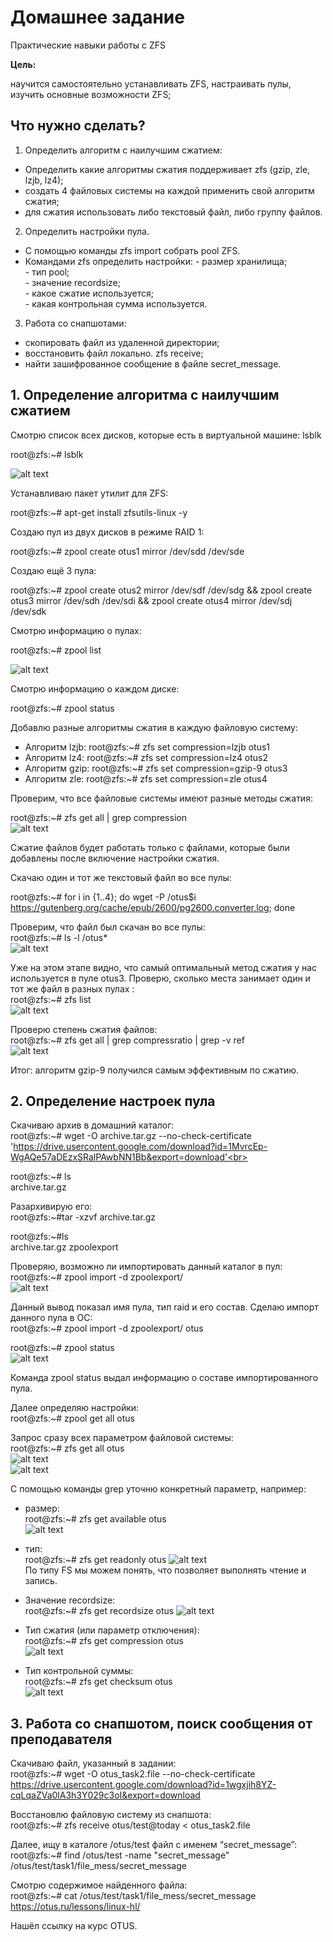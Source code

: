# Домашнее задание
Практические навыки работы с ZFS

**Цель:**

научится самостоятельно устанавливать ZFS, настраивать пулы, изучить основные возможности ZFS;

## Что нужно сделать? 


 1.   Определить алгоритм с наилучшим сжатием:

  +  Определить какие алгоритмы сжатия поддерживает zfs (gzip, zle, lzjb, lz4);
  + создать 4 файловых системы на каждой применить свой алгоритм сжатия;
  + для сжатия использовать либо текстовый файл, либо группу файлов.

 2. Определить настройки пула.
 + С помощью команды zfs import собрать pool ZFS.
 + Командами zfs определить настройки:
    \- размер хранилища;        
    \- тип pool;        
    \- значение recordsize;       
    \- какое сжатие используется;       
    \- какая контрольная сумма используется.
   
 3. Работа со снапшотами:

 + скопировать файл из удаленной директории;
 + восстановить файл локально. zfs receive;
 + найти зашифрованное сообщение в файле secret_message.

## 1. Определение алгоритма с наилучшим сжатием

Смотрю список всех дисков, которые есть в виртуальной машине: lsblk

root@zfs:~# lsblk

![alt text](image-1.png)

Устанавливаю пакет утилит для ZFS:

root@zfs:~# apt-get install zfsutils-linux -y

Создаю пул из двух дисков в режиме RAID 1:

root@zfs:~# zpool create otus1 mirror /dev/sdd /dev/sde

Создаю ещё 3 пула:

root@zfs:~# zpool create otus2 mirror /dev/sdf /dev/sdg && zpool create otus3 mirror /dev/sdh /dev/sdi &&
 zpool create otus4 mirror /dev/sdj /dev/sdk

 Смотрю информацию о пулах:

 root@zfs:~# zpool list

![alt text](image-2.png)

Смотрю информацию о каждом диске:

root@zfs:~# zpool status

Добавлю разные алгоритмы сжатия в каждую файловую систему:
- Алгоритм lzjb:
 root@zfs:~# zfs set compression=lzjb otus1
- Алгоритм lz4: root@zfs:~# zfs set compression=lz4 otus2
- Алгоритм gzip: root@zfs:~# zfs set compression=gzip-9 otus3
- Алгоритм zle: root@zfs:~# zfs set compression=zle otus4

Проверим, что все файловые системы имеют разные методы сжатия:

root@zfs:~# zfs get all | grep compression <br>
![alt text](image-3.png)

Сжатие файлов будет работать только с файлами, которые были добавлены после включение настройки сжатия.

Скачаю один и тот же текстовый файл во все пулы:

root@zfs:~# for i in {1..4}; do wget -P /otus$i https://gutenberg.org/cache/epub/2600/pg2600.converter.log; done

Проверим, что файл был скачан во все пулы:<br>
root@zfs:~# ls -l /otus*<br>
![alt text](image-4.png)

Уже на этом этапе видно, что самый оптимальный метод сжатия у нас используется в пуле otus3.
Проверю, сколько места занимает один и тот же файл в разных пулах :<br>
root@zfs:~# zfs list<br>
![alt text](image-5.png)

Проверю степень сжатия файлов:<br>
root@zfs:~# zfs get all | grep compressratio | grep -v ref<br>
![alt text](image-6.png)

Итог: алгоритм gzip-9 получился самым эффективным по сжатию.

##  2. Определение настроек пула
Скачиваю архив в домашний каталог:<br>
root@zfs:~# wget -O archive.tar.gz --no-check-certificate 'https://drive.usercontent.google.com/download?id=1MvrcEp-WgAQe57aDEzxSRalPAwbNN1Bb&export=download'<br>

root@zfs:~# ls<br>
archive.tar.gz 

Разархивирую его:<br>
root@zfs:~#tar -xzvf archive.tar.gz

root@zfs:~#ls<br>
archive.tar.gz zpoolexport


Проверяю, возможно ли импортировать данный каталог в пул:<br>
root@zfs:~# zpool import -d zpoolexport/<br>
![alt text](image-7.png)

Данный вывод показал имя пула, тип raid и его состав. 
Сделаю импорт данного пула в ОС: <br>
root@zfs:~# zpool import -d zpoolexport/ otus <br>

root@zfs:~# zpool status<br>
![alt text](image-8.png)

Команда zpool status выдал информацию о составе импортированного пула.

Далее определяю настройки:<br>
root@zfs:~# zpool get all otus

Запрос сразу всех параметром файловой системы:<br>
root@zfs:~# zfs get all otus<br>
![alt text](image-9.png)<br>
![alt text](image-10.png)



C помощью команды grep уточню конкретный параметр, например:
- размер:<br>
root@zfs:~# zfs get available otus<br>
![alt text](image-11.png)

- тип:<br>
root@zfs:~# zfs get readonly otus
![alt text](image-12.png)<br>
По типу FS мы можем понять, что позволяет выполнять чтение и запись.
- Значение recordsize:<br>
root@zfs:~# zfs get recordsize otus
![alt text](image-13.png)

- Тип сжатия (или параметр отключения):<br>
root@zfs:~# zfs get compression otus<br>
![alt text](image-14.png)

- Тип контрольной суммы:<br>
root@zfs:~# zfs get checksum otus<br>
![alt text](image-15.png)

## 3. Работа со снапшотом, поиск сообщения от преподавателя

Скачиваю файл, указанный в задании:<br>
root@zfs:~# wget -O otus_task2.file --no-check-certificate https://drive.usercontent.google.com/download?id=1wgxjih8YZ-cqLqaZVa0lA3h3Y029c3oI&export=download

Восстановлю файловую систему из снапшота:<br>
root@zfs:~# zfs receive otus/test@today < otus_task2.file

Далее, ищу в каталоге /otus/test файл с именем “secret_message”:
root@zfs:~# find /otus/test -name "secret_message"<br>
/otus/test/task1/file_mess/secret_message

Смотрю содержимое найденного файла:<br>
root@zfs:~# cat /otus/test/task1/file_mess/secret_message<br>
https://otus.ru/lessons/linux-hl/

Нашёл ссылку на курс OTUS.